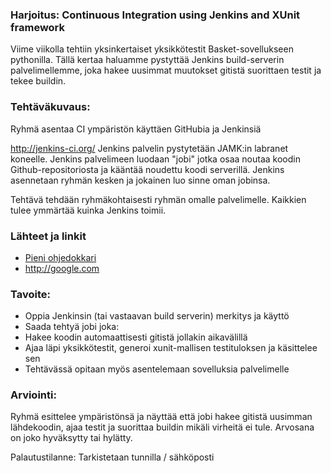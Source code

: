 ### Harjoitus: Continuous Integration using Jenkins and XUnit framework

Viime viikolla tehtiin yksinkertaiset yksikkötestit Basket-sovellukseen pythonilla.
Tällä kertaa haluamme pystyttää Jenkins build-serverin palvelimellemme, joka hakee uusimmat muutokset gitistä suorittaen testit ja tekee buildin.

### Tehtäväkuvaus:

Ryhmä asentaa CI ympäristön käyttäen GitHubia ja Jenkinsiä

http://jenkins-ci.org/
Jenkins palvelin pystytetään JAMK:in labranet koneelle. Jenkins palvelimeen luodaan "jobi" jotka osaa noutaa koodin Github-repositoriosta ja kääntää noudettu koodi serverillä. Jenkins asennetaan ryhmän kesken ja jokainen luo sinne oman jobinsa.

Tehtävä tehdään ryhmäkohtaisesti ryhmän omalle palvelimelle. Kaikkien tulee ymmärtää kuinka Jenkins toimii.


### Lähteet ja linkit

* [Pieni ohjedokkari](https://github.com/JAMK-IT/IIO123000-testing-course/wiki/GT6-ohjedokkari)
* http://google.com


### Tavoite:

* Oppia Jenkinsin (tai vastaavan build serverin) merkitys ja käyttö
* Saada tehtyä jobi joka:
 * Hakee koodin automaattisesti gitistä jollakin aikavälillä
 * Ajaa läpi yksikkötestit, generoi xunit-mallisen testituloksen ja käsittelee sen
* Tehtävässä opitaan myös asentelemaan sovelluksia palvelimelle

### Arviointi:

Ryhmä esittelee ympäristönsä ja näyttää että jobi hakee gitistä uusimman lähdekoodin, ajaa testit ja suorittaa buildin mikäli virheitä ei tule.
Arvosana on joko hyväksytty tai hylätty.

Palautustilanne: Tarkistetaan tunnilla / sähköposti
